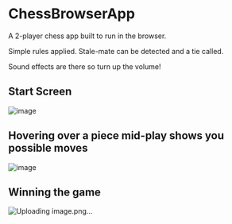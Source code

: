 # ChessBrowserApp
A 2-player chess app built to run in the browser.

Simple rules applied. Stale-mate can be detected and a tie called.

Sound effects are there so turn up the volume!

## Start Screen
![image](https://github.com/leojgrant/ChessBrowserApp/assets/66557864/5dff7067-691f-4970-a7f2-a4d049177536)

## Hovering over a piece mid-play shows you possible moves
![image](https://github.com/leojgrant/ChessBrowserApp/assets/66557864/03c912de-3016-4db2-890f-6f41d88d83c4)

## Winning the game
![Uploading image.png…]()

